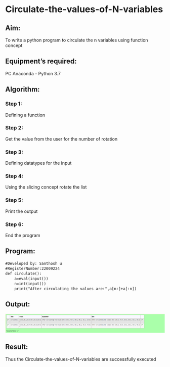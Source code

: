 # Circulate-the-values-of-N-variables
## Aim:
To write a python program to circulate the n variables using function concept

## Equipment’s required:
PC
Anaconda - Python 3.7

## Algorithm: 
### Step 1: 
Defining a function

### Step 2: 
Get the value from the user for the number of rotation 

### Step 3: 
Defining datatypes for the input

### Step 4: 
Using the slicing concept rotate the list

### Step 5: 
Print the output

### Step 6: 
End the program

## Program:
```#Program to circulate N values.
#Developed by: Santhosh u
#RegisterNumber:22009224
def circulate():
    a=eval(input())
    n=int(input())
    print("After circulating the values are:",a[n:]+a[:n])
```

## Output:
![images](./image/circulateoutput.png)

## Result:
Thus the Circulate-the-values-of-N-variables are successfully executed
